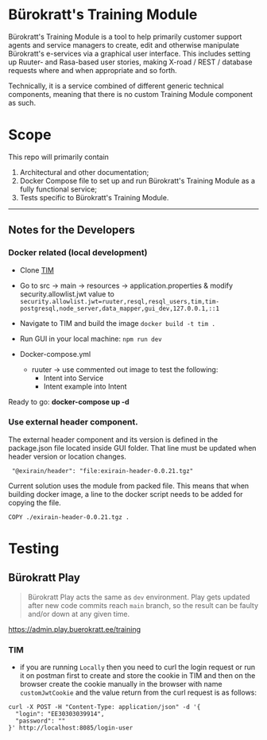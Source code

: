 # Bürokratt's Training Module

Bürokratt's Training Module is a tool to help primarily customer support agents and service managers to create, edit and otherwise manipulate Bürokratt's e-services via a graphical user interface. This includes setting up Ruuter- and Rasa-based user stories, making X-road / REST / database requests where and when appropriate and so forth.

Technically, it is a service combined of different generic technical components, meaning that there is no custom Training Module component as such.

# Scope

This repo will primarily contain
1. Architectural and other documentation;
2. Docker Compose file to set up and run Bürokratt's Training Module as a fully functional service;
3. Tests specific to Bürokratt's Training Module.
---
## Notes for the Developers
### Docker related (local development)
- Clone [TIM](https://github.com/buerokratt/TIM)
- Go to src -> main -> resources -> application.properties & modify security.allowlist.jwt value to `security.allowlist.jwt=ruuter,resql,resql_users,tim,tim-postgresql,node_server,data_mapper,gui_dev,127.0.0.1,::1`
- Navigate to TIM and build the image `docker build -t tim .`

- Run GUI in your local machine: `npm run dev`
- Docker-compose.yml
  - ruuter -> use commented out image to test the following:
    - Intent into Service
    - Intent example into Intent
  
Ready to go: **docker-compose up -d**

### Use external header component.

The external header component and its version is defined in the package.json file located inside GUI folder.
That line must be updated when header version or location changes.
```  
 "@exirain/header": "file:exirain-header-0.0.21.tgz"
```
Current solution uses the module from packed file. This means that when building docker image, a line to the docker script needs to be added for copying the file.
``` 
COPY ./exirain-header-0.0.21.tgz .
```

# Testing

## Bürokratt Play

> Bürokratt Play acts the same as `dev` environment. Play gets updated after new code commits reach `main` branch, so the result can be faulty and/or down at any given time.

https://admin.play.buerokratt.ee/training

### TIM

- if you are running `Locally` then you need to curl the login request or run it on postman first to create and store the cookie in TIM and then on the browser create the cookie manually in the browser with name `customJwtCookie` and the value return from the curl
 request is as follows:
```
curl -X POST -H "Content-Type: application/json" -d '{
  "login": "EE30303039914",
  "password": ""
}' http://localhost:8085/login-user